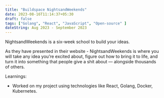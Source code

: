 ```yaml
---
title: "Buildspace NightsandWeekends"
date: 2023-08-16T11:14:37+05:30
draft: false
tags: ["Golang", "React", "JavaScript", "Open-source" ]
dateString: Aug 2023 - September 2023
---
```


NightsandWeekends is a six-week school to build your ideas.

As they have presented in their website - NightsandWeekends is where you will take any idea you’re excited about, figure out how to bring it to life, and turn it into something that people give a shit about — alongside thousands of others.

Learnings:
- Worked on my project using technologies like React, Golang, Docker, Kubernetes.